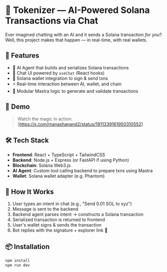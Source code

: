 # 🧠 Tokenizer — AI-Powered Solana Transactions via Chat

Ever imagined chatting with an AI and it sends a Solana transaction *for you*?  
Well, this project makes that happen — in real-time, with real wallets.

## 🚀 Features

- 🤖 AI Agent that builds and serializes Solana transactions  
- 💬 Chat UI powered by `useChat` (React hooks)  
- 🔐 Solana wallet integration to sign & send txns  
- ⚡️ Real-time interaction between AI, wallet, and chain  
- 🧩 Modular Mastra logic to generate and validate transactions

## 📸 Demo

> Watch the magic in action: [https://x.com/manashanand2/status/1911339161950310552]

## 🛠️ Tech Stack

- **Frontend**: React + TypeScript + TailwindCSS  
- **Backend**: Node.js + Express (or FastAPI if using Python)  
- **Blockchain**: Solana Web3.js  
- **AI Agent**: Custom tool calling backend to prepare txns  using Mastra
- **Wallet**: Solana wallet adapter (e.g. Phantom)

## 🧠 How It Works

1. User types an intent in chat (e.g., "Send 0.01 SOL to xyz")
2. Message is sent to the backend
3. Backend agent parses intent → constructs a Solana transaction
4. Serialized transaction is returned to frontend
5. User's wallet signs & sends the transaction
6. Bot replies with the signature + explorer link 🚀

## 📦 Installation

```bash
npm install
npm run dev
